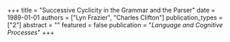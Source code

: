 +++
title = "Successive Cyclicity in the Grammar and the Parser"
date = 1989-01-01
authors = ["Lyn Frazier", "Charles Clifton"]
publication_types = ["2"]
abstract = ""
featured = false
publication = "*Language and Cognitive Processes*"
+++

